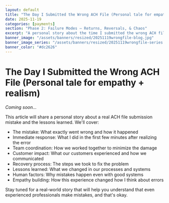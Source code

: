 ```yaml
---
layout: default
title: "The Day I Submitted the Wrong ACH File (Personal tale for empathy + realism)"
date: 2025-11-19
categories: [payments]
section: "Phase 2: Failure Modes — Returns, Reversals, & Chaos"
excerpt: "A personal story about the time I submitted the wrong ACH file and what I learned about human error in payment systems."
banner_image: "/assets/banners/resized/20251119wrongfile-blog.jpg"
banner_image_series: "/assets/banners/resized/20251119wrongfile-series.jpg"
banner_color: "#dc2626"
---
```


# The Day I Submitted the Wrong ACH File (Personal tale for empathy + realism)

*Coming soon...*

This article will share a personal story about a real ACH file submission mistake and the lessons learned. We'll cover:

- The mistake: What exactly went wrong and how it happened
- Immediate response: What I did in the first few minutes after realizing the error
- Team coordination: How we worked together to minimize the damage
- Customer impact: What our customers experienced and how we communicated
- Recovery process: The steps we took to fix the problem
- Lessons learned: What we changed in our processes and systems
- Human factors: Why mistakes happen even with good systems
- Empathy building: How this experience changed how I think about errors

Stay tuned for a real-world story that will help you understand that even experienced professionals make mistakes, and that's okay.

